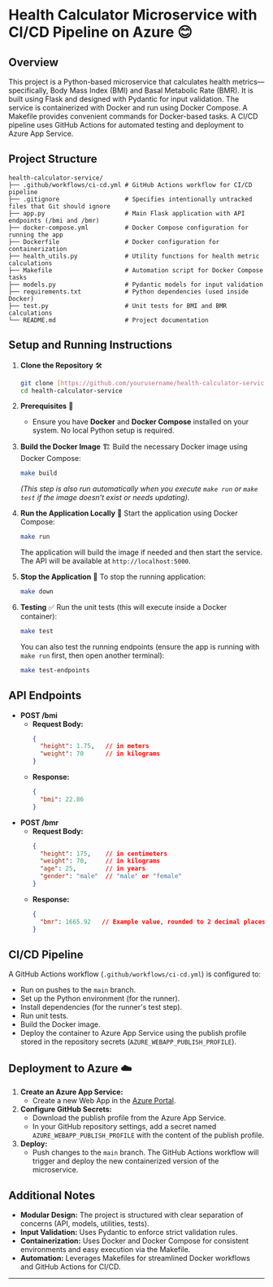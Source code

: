 # Health Calculator Microservice with CI/CD Pipeline on Azure 😊

## Overview

This project is a Python-based microservice that calculates health metrics—specifically, Body Mass Index (BMI) and Basal Metabolic Rate (BMR). It is built using Flask and designed with Pydantic for input validation. The service is containerized with Docker and run using Docker Compose. A Makefile provides convenient commands for Docker-based tasks. A CI/CD pipeline uses GitHub Actions for automated testing and deployment to Azure App Service.

## Project Structure

```
health-calculator-service/
├── .github/workflows/ci-cd.yml # GitHub Actions workflow for CI/CD pipeline
├── .gitignore                  # Specifies intentionally untracked files that Git should ignore
├── app.py                      # Main Flask application with API endpoints (/bmi and /bmr)
├── docker-compose.yml          # Docker Compose configuration for running the app
├── Dockerfile                  # Docker configuration for containerization
├── health_utils.py             # Utility functions for health metric calculations
├── Makefile                    # Automation script for Docker Compose tasks
├── models.py                   # Pydantic models for input validation
├── requirements.txt            # Python dependencies (used inside Docker)
├── test.py                     # Unit tests for BMI and BMR calculations
└── README.md                   # Project documentation
```

## Setup and Running Instructions

1.  **Clone the Repository** 🛠️
    ```bash
    git clone [https://github.com/yourusername/health-calculator-service.git](https://github.com/yourusername/health-calculator-service.git)
    cd health-calculator-service
    ```

2.  **Prerequisites** 🐳
    * Ensure you have **Docker** and **Docker Compose** installed on your system. No local Python setup is required.

3.  **Build the Docker Image** 🏗️
    Build the necessary Docker image using Docker Compose:
    ```bash
    make build
    ```
    *(This step is also run automatically when you execute `make run` or `make test` if the image doesn't exist or needs updating).*

4.  **Run the Application Locally** 🚀
    Start the application using Docker Compose:
    ```bash
    make run
    ```
    The application will build the image if needed and then start the service. The API will be available at `http://localhost:5000`.

5.  **Stop the Application** 🛑
    To stop the running application:
    ```bash
    make down
    ```

6.  **Testing** ✅
    Run the unit tests (this will execute inside a Docker container):
    ```bash
    make test
    ```
    You can also test the running endpoints (ensure the app is running with `make run` first, then open another terminal):
    ```bash
    make test-endpoints
    ```

## API Endpoints

-   **POST /bmi**
    -   **Request Body:**
        ```json
        {
          "height": 1.75,   // in meters
          "weight": 70      // in kilograms
        }
        ```
    -   **Response:**
        ```json
        {
          "bmi": 22.86
        }
        ```
-   **POST /bmr**
    -   **Request Body:**
        ```json
        {
          "height": 175,    // in centimeters
          "weight": 70,     // in kilograms
          "age": 25,        // in years
          "gender": "male"  // "male" or "female"
        }
        ```
    -   **Response:**
        ```json
        {
          "bmr": 1665.92   // Example value, rounded to 2 decimal places
        }
        ```

## CI/CD Pipeline

A GitHub Actions workflow (`.github/workflows/ci-cd.yml`) is configured to:
-   Run on pushes to the `main` branch.
-   Set up the Python environment (for the runner).
-   Install dependencies (for the runner's test step).
-   Run unit tests.
-   Build the Docker image.
-   Deploy the container to Azure App Service using the publish profile stored in the repository secrets (`AZURE_WEBAPP_PUBLISH_PROFILE`).

## Deployment to Azure ☁️

1.  **Create an Azure App Service:**
    * Create a new Web App in the [Azure Portal](https://portal.azure.com).
2.  **Configure GitHub Secrets:**
    * Download the publish profile from the Azure App Service.
    * In your GitHub repository settings, add a secret named `AZURE_WEBAPP_PUBLISH_PROFILE` with the content of the publish profile.
3.  **Deploy:**
    * Push changes to the `main` branch. The GitHub Actions workflow will trigger and deploy the new containerized version of the microservice.

## Additional Notes

-   **Modular Design:** The project is structured with clear separation of concerns (API, models, utilities, tests).
-   **Input Validation:** Uses Pydantic to enforce strict validation rules.
-   **Containerization:** Uses Docker and Docker Compose for consistent environments and easy execution via the Makefile.
-   **Automation:** Leverages Makefiles for streamlined Docker workflows and GitHub Actions for CI/CD.

---

